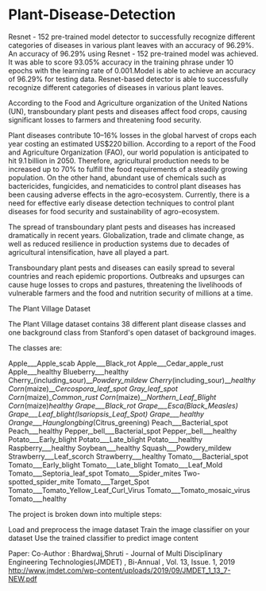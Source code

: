 # Plant-Disease-Detection
 Resnet - 152 pre-trained model detector  to  successfully recognize different categories of diseases in various plant leaves with an accuracy of 96.29%.
An accuracy
of 96.29% using Resnet - 152 pre-trained model was achieved. It was able to score 93.05% accuracy in the training phrase under 10 epochs with the learning rate of 0.001.Model is able to achieve an accuracy of 96.29% for testing data. Resnet-based detector is able to successfully recognize different categories of diseases in various plant leaves. 

According to the Food and Agriculture organization of the United Nations (UN), transboundary plant pests and diseases affect food crops, causing significant losses to farmers and threatening food security.

Plant diseases contribute 10–16% losses in the global harvest of crops each year costing an estimated US$220 billion. According to a report of the Food and Agriculture Organization (FAO), our world population is anticipated to hit 9.1 billion in 2050. Therefore, agricultural production needs to be increased up to 70% to fulfill the food requirements of a steadily growing population. On the other hand, abundant use of chemicals such as bactericides, fungicides, and nematicides to control plant diseases has been causing adverse effects in the agro-ecosystem. Currently, there is a need for effective early disease detection techniques to control plant diseases for food security and sustainability of agro-ecosystem.

The spread of transboundary plant pests and diseases has increased dramatically in recent years. Globalization, trade and climate change, as well as reduced resilience in production systems due to decades of agricultural intensification, have all played a part.

Transboundary plant pests and diseases can easily spread to several countries and reach epidemic proportions. Outbreaks and upsurges can cause huge losses to crops and pastures, threatening the livelihoods of vulnerable farmers and the food and nutrition security of millions at a time.



The Plant Village Dataset

The Plant Village dataset contains 38 different plant disease classes and one background class from Stanford's open dataset of background images.

The classes are:

Apple___Apple_scab
Apple___Black_rot
Apple___Cedar_apple_rust
Apple___healthy
Blueberry___healthy
Cherry_(including_sour)___Powdery_mildew
Cherry_(including_sour)___healthy
Corn_(maize)___Cercospora_leaf_spot Gray_leaf_spot
Corn_(maize)__Common_rust
Corn_(maize)___Northern_Leaf_Blight
Corn_(maize)___healthy
Grape___Black_rot
Grape___Esca_(Black_Measles)
Grape___Leaf_blight_(Isariopsis_Leaf_Spot)
Grape___healthy
Orange___Haunglongbing_(Citrus_greening)
Peach___Bacterial_spot
Peach___healthy
Pepper,_bell___Bacterial_spot
Pepper,_bell___healthy
Potato___Early_blight
Potato___Late_blight
Potato___healthy
Raspberry___healthy
Soybean___healthy
Squash___Powdery_mildew
Strawberry___Leaf_scorch
Strawberry___healthy
Tomato___Bacterial_spot
Tomato___Early_blight
Tomato___Late_blight
Tomato___Leaf_Mold
Tomato___Septoria_leaf_spot
Tomato___Spider_mites Two-spotted_spider_mite
Tomato___Target_Spot
Tomato___Tomato_Yellow_Leaf_Curl_Virus
Tomato___Tomato_mosaic_virus
Tomato___healthy


The project is broken down into multiple steps:

Load and preprocess the image dataset
Train the image classifier on your dataset
Use the trained classifier to predict image content


Paper: 	Co-Author : Bhardwaj,Shruti - Journal of Multi Disciplinary Engineering Technologies(JMDET) , Bi-Annual , Vol. 13, Issue. 1, 2019 
http://www.jmdet.com/wp-content/uploads/2019/09/JMDET_1_13_7-NEW.pdf
